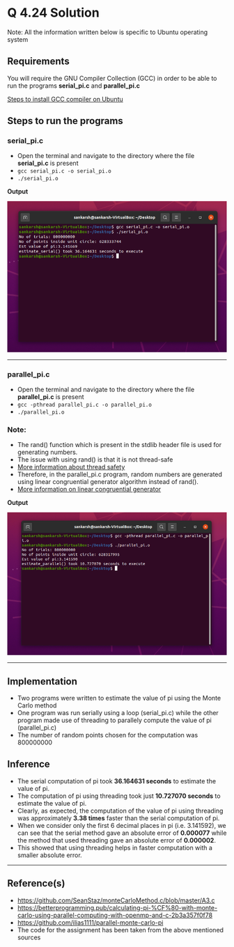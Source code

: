 
# Q 4.24 Solution

Note: All the information written below is specific to Ubuntu operating system


## Requirements

You will require the GNU Compiler Collection (GCC) in order to be able to run the programs **serial_pi.c** and **parallel_pi.c**

[Steps to install GCC compiler on Ubuntu](https://linuxize.com/post/how-to-install-gcc-compiler-on-ubuntu-18-04/#installing-gcc-on-ubuntu)



## Steps to run the programs

### serial_pi.c
 - Open the terminal and navigate to the directory where the file **serial_pi.c** is present
 - `gcc serial_pi.c -o serial_pi.o`
 - `./serial_pi.o`
 
  **Output**

 ![App Screenshot](https://github.com/sankronaldo/CS-252-OS-Assignment/blob/main/Q2-4.24/1.png)

---

### parallel_pi.c
 - Open the terminal and navigate to the directory where the file **parallel_pi.c** is present
 - `gcc -pthread parallel_pi.c -o parallel_pi.o`
 - `./parallel_pi.o`

 ### Note:
 - The rand() function which is present in the stdlib header file is used for generating numbers.
 - The issue with using rand() is that it is not thread-safe
 - [More information about thread safety](https://en.wikipedia.org/wiki/Thread_safety)
 - Therefore, in the parallel_pi.c program, random numbers are generated using  linear congruential generator algorithm instead of rand().
 - [More information on linear congruential generator](https://betterprogramming.pub/calculating-pi-%CF%80-with-monte-carlo-using-parallel-computing-with-openmp-and-c-2b3a357f0f78)
 
  **Output**

 ![App Screenshot](https://github.com/sankronaldo/CS-252-OS-Assignment/blob/main/Q2-4.24/2.png)

---


## Implementation

- Two programs were written to estimate the value of pi using the Monte Carlo method
- One program was run serially using a loop (serial_pi.c) while the other program made use of threading to parallely compute the value of pi (parallel_pi.c) 
- The number of random points chosen for the computation was 800000000

## Inference

- The serial computation of pi took **36.164631 seconds** to estimate the value of pi.
- The computation of pi using threading took just **10.727070 seconds** to estimate the value of pi.
- Clearly, as expected, the computation of the value of pi using threading was approximately **3.38 times** faster than the serial computation of pi.
- When we consider only the first 6 decimal places in pi (i.e. 3.141592), we can see that the serial method gave an absolute error of **0.000077** while the method that used threading gave an absolute error of **0.000002**.
- This showed that using threading helps in faster computation with a smaller absolute error.

---

## Reference(s)
- https://github.com/SeanStaz/monteCarloMethod.c/blob/master/A3.c
- https://betterprogramming.pub/calculating-pi-%CF%80-with-monte-carlo-using-parallel-computing-with-openmp-and-c-2b3a357f0f78
- https://github.com/ilias1111/parallel-monte-carlo-pi
- The code for the assignment has been taken from the above mentioned sources
